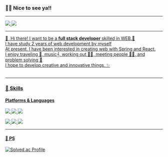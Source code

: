 ### 👯‍♀️ Nice to see ya!!
* * *
<p>
  <a href="https://yeoneul-tech.tistory.com/" target="_blank"><img src="https://img.shields.io/badge/tistory-000000?style=for-the-badge&logo=tistory&logoColor=white"> 
  <a href="mailto:qwefghnm1212@gmail.com" target="_blank"><img src="https://img.shields.io/badge/gmail-EA4335?style=for-the-badge&logo=tistory&logoColor=white"> 
</p>

* * *

<p>
  👋&nbsp; Hi there! I want to be a <b>full stack developer</b> skilled in WEB.🚀<br/>
  I have study 2 years of web development by myself<br/>
  At present, I have been interested in creating web with Spring and React.<br/>
  I enjoy traveling 🛫, music𝄞, working out 🧗🏻, meeting people 👯‍♀️, and problem solving 📝 <br/>
  I hope to develop creative and innovative things. ✨ <br/><br/>
</p>


* * *

### 💪 Skills
#### Platforms & Languages
<p>
  <img src="https://img.shields.io/badge/spring-6DB33F?style=for-the-badge&logo=spring&logoColor=white"> 
  <img src="https://img.shields.io/badge/springboot-6DB33F?style=for-the-badge&logo=springboot&logoColor=white">
 <img src="https://img.shields.io/badge/react-61DAFB?style=for-the-badge&logo=react&logoColor=black">
</p>
<p>
  <img src="https://img.shields.io/badge/java-007396?style=for-the-badge&logo=java&logoColor=white">
  <img src="https://img.shields.io/badge/python-3776AB?style=for-the-badge&logo=python&logoColor=white"> 
  <img src="https://img.shields.io/badge/javascript-F7DF1E?style=for-the-badge&logo=javascript&logoColor=black">
</p>

* * *

#### 📝 PS
[![Solved.ac Profile](http://mazassumnida.wtf/api/v2/generate_badge?boj=yeonuel)](https://solved.ac/yeonuel/)



